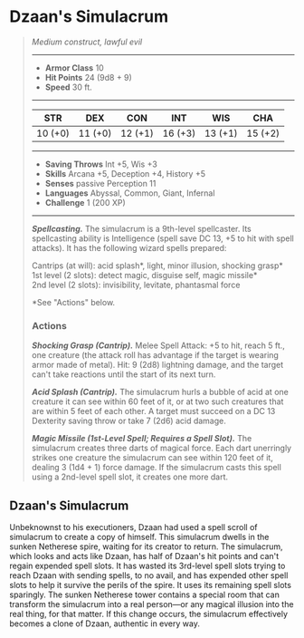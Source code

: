 # Dzaan's Simulacrum
>*Medium construct, lawful evil*
>___
>- **Armor Class** 10
>- **Hit Points** 24 (9d8 + 9)
>- **Speed** 30 ft.
>___
>|STR|DEX|CON|INT|WIS|CHA|
>|:---:|:---:|:---:|:---:|:---:|:---:|
>|10 (+0)|11 (+0)|12 (+1)|16 (+3)|13 (+1)|15 (+2)|
>___
>- **Saving Throws** Int +5, Wis +3
>- **Skills** Arcana +5, Deception +4, History +5
>- **Senses** passive Perception 11
>- **Languages** Abyssal, Common, Giant, Infernal
>- **Challenge** 1 (200 XP)
>___
>***Spellcasting.*** The simulacrum is a 9th-level spellcaster. Its spellcasting ability is Intelligence (spell save DC 13, +5 to hit with spell attacks). It has the following wizard spells prepared:  
>
>Cantrips (at will): acid splash*, light, minor illusion, shocking grasp*  
>1st level (2 slots): detect magic, disguise self, magic missile*  
>2nd level (2 slots): invisibility, levitate, phantasmal force  
>
>*See "Actions" below.  
>
>
>### Actions
>***Shocking Grasp (Cantrip).*** Melee Spell Attack: +5 to hit, reach 5 ft., one creature (the attack roll has advantage if the target is wearing armor made of metal). Hit: 9 (2d8) lightning damage, and the target can't take reactions until the start of its next turn.  
>
>***Acid Splash (Cantrip).*** The simulacrum hurls a bubble of acid at one creature it can see within 60 feet of it, or at two such creatures that are within 5 feet of each other. A target must succeed on a DC 13 Dexterity saving throw or take 7 (2d6) acid damage.  
>
>***Magic Missile (1st-Level Spell; Requires a Spell Slot).*** The simulacrum creates three darts of magical force. Each dart unerringly strikes one creature the simulacrum can see within 120 feet of it, dealing 3 (1d4 + 1) force damage. If the simulacrum casts this spell using a 2nd-level spell slot, it creates one more dart.
## Dzaan's Simulacrum
Unbeknownst to his executioners, Dzaan had used a spell scroll of simulacrum to create a copy of himself. This simulacrum dwells in the sunken Netherese spire, waiting for its creator to return.
The simulacrum, which looks and acts like Dzaan, has half of Dzaan's hit points and can't regain expended spell slots. It has wasted its 3rd-level spell slots trying to reach Dzaan with sending spells, to no avail, and has expended other spell slots to help it survive the perils of the spire. It uses its remaining spell slots sparingly.
The sunken Netherese tower contains a special room that can transform the simulacrum into a real person—or any magical illusion into the real thing, for that matter. If this change occurs, the simulacrum effectively becomes a clone of Dzaan, authentic in every way.